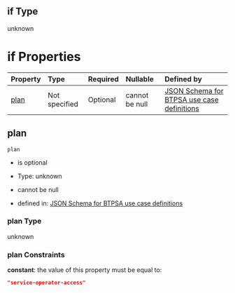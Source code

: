 ## if Type

unknown

# if Properties

| Property      | Type          | Required | Nullable       | Defined by                                                                                                                                                                                                                                    |
| :------------ | :------------ | :------- | :------------- | :-------------------------------------------------------------------------------------------------------------------------------------------------------------------------------------------------------------------------------------------- |
| [plan](#plan) | Not specified | Optional | cannot be null | [JSON Schema for BTPSA use case definitions](btpsa-usecase-properties-services-items-allof-1-then-allof-109-then-allof-1-if-properties-plan.md "undefined#/properties/services/items/allOf/1/then/allOf/109/then/allOf/1/if/properties/plan") |

## plan



`plan`

*   is optional

*   Type: unknown

*   cannot be null

*   defined in: [JSON Schema for BTPSA use case definitions](btpsa-usecase-properties-services-items-allof-1-then-allof-109-then-allof-1-if-properties-plan.md "undefined#/properties/services/items/allOf/1/then/allOf/109/then/allOf/1/if/properties/plan")

### plan Type

unknown

### plan Constraints

**constant**: the value of this property must be equal to:

```json
"service-operator-access"
```
